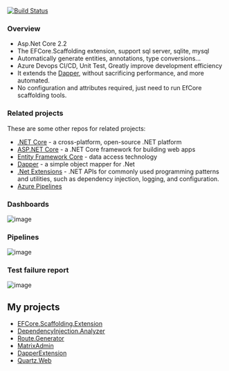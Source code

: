 [![Build Status](https://542153354-qq.visualstudio.com/EFCore.Scaffolding.Extension/_apis/build/status/Generator?branchName=master)](https://542153354-qq.visualstudio.com/EFCore.Scaffolding.Extension/_build/latest?definitionId=19&branchName=master)

### Overview

* Asp.Net Core 2.2
* The EFCore.Scaffolding extension, support sql server, sqlite, mysql
* Automatically generate entities, annotations, type conversions...
* Azure Devops CI/CD, Unit Test, Greatly improve development efficiency
* It extends the [Dapper](https://github.com/StackExchange/Dapper), without sacrificing performance, and more automated.
* No configuration and attributes required, just need to run EfCore scaffolding tools.

### Related projects

These are some other repos for related projects:

* [.NET Core](https://github.com/dotnet/core) - a cross-platform, open-source .NET platform
* [ASP.NET Core](https://github.com/aspnet/AspNetCore) - a .NET Core framework for building web apps
* [Entity Framework Core](https://github.com/aspnet/EntityFrameworkCore) - data access technology
* [Dapper](https://github.com/StackExchange/Dapper) - a simple object mapper for .Net
* [.Net Extensions](https://github.com/aspnet/Extensions) - .NET APIs for commonly used programming patterns and utilities, such as dependency injection, logging, and configuration.
* [Azure Pipelines](https://github.com/microsoft/azure-pipelines-tasks) 

### Dashboards

![image](https://github.com/188867052/EFCore.Scaffolding.Extension/blob/master/dashboard.png)

### Pipelines

![image](https://github.com/188867052/EFCore.Scaffolding.Extension/blob/master/pipelines.png)

### Test failure report

![image](https://github.com/188867052/EFCore.Scaffolding.Extension/blob/master/test_failure_report.png)

## My projects
* [EFCore.Scaffolding.Extension](https://github.com/188867052/EFCore.Scaffolding.Extension)
* [DependencyInjection.Analyzer](https://github.com/188867052/DependencyInjection.Analyzer)
* [Route.Generator](https://github.com/188867052/Route.Generator)
* [MatrixAdmin](https://github.com/188867052/MatrixAdmin)
* [DapperExtension](https://github.com/188867052/DapperExtension)
* [Quartz.Web](https://github.com/188867052/Quartz.Web)
